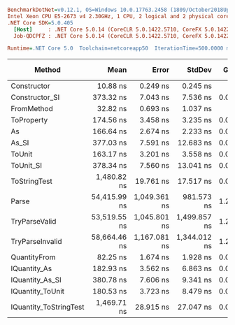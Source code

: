 ``` ini

BenchmarkDotNet=v0.12.1, OS=Windows 10.0.17763.2458 (1809/October2018Update/Redstone5)
Intel Xeon CPU E5-2673 v4 2.30GHz, 1 CPU, 2 logical and 2 physical cores
.NET Core SDK=5.0.405
  [Host]     : .NET Core 5.0.14 (CoreCLR 5.0.1422.5710, CoreFX 5.0.1422.5710), X64 RyuJIT
  Job-QDCPFZ : .NET Core 5.0.14 (CoreCLR 5.0.1422.5710, CoreFX 5.0.1422.5710), X64 RyuJIT

Runtime=.NET Core 5.0  Toolchain=netcoreapp50  IterationTime=500.0000 ms  

```
|                 Method |         Mean |        Error |       StdDev |  Gen 0 | Gen 1 | Gen 2 | Allocated |
|----------------------- |-------------:|-------------:|-------------:|-------:|------:|------:|----------:|
|            Constructor |     10.88 ns |     0.249 ns |     0.245 ns |      - |     - |     - |         - |
|         Constructor_SI |    373.32 ns |     7.043 ns |     7.536 ns | 0.0069 |     - |     - |     192 B |
|             FromMethod |     32.82 ns |     0.693 ns |     1.037 ns |      - |     - |     - |         - |
|             ToProperty |    174.56 ns |     3.458 ns |     3.235 ns | 0.0041 |     - |     - |     112 B |
|                     As |    166.64 ns |     2.674 ns |     2.233 ns | 0.0042 |     - |     - |     112 B |
|                  As_SI |    377.03 ns |     7.591 ns |    12.683 ns | 0.0067 |     - |     - |     192 B |
|                 ToUnit |    163.17 ns |     3.201 ns |     3.558 ns | 0.0042 |     - |     - |     112 B |
|              ToUnit_SI |    378.34 ns |     7.560 ns |    13.041 ns | 0.0071 |     - |     - |     192 B |
|           ToStringTest |  1,480.82 ns |    19.761 ns |    17.517 ns | 0.0343 |     - |     - |     944 B |
|                  Parse | 54,415.99 ns | 1,049.361 ns |   981.573 ns | 1.2458 |     - |     - |   34760 B |
|          TryParseValid | 53,519.55 ns | 1,045.801 ns | 1,499.857 ns | 1.2394 |     - |     - |   34736 B |
|        TryParseInvalid | 58,664.46 ns | 1,167.081 ns | 1,344.012 ns | 1.2537 |     - |     - |   34344 B |
|           QuantityFrom |     82.25 ns |     1.674 ns |     1.928 ns | 0.0021 |     - |     - |      56 B |
|           IQuantity_As |    182.93 ns |     3.562 ns |     6.863 ns | 0.0051 |     - |     - |     136 B |
|        IQuantity_As_SI |    380.78 ns |     7.606 ns |     9.341 ns | 0.0066 |     - |     - |     192 B |
|       IQuantity_ToUnit |    180.53 ns |     3.723 ns |     8.479 ns | 0.0063 |     - |     - |     168 B |
| IQuantity_ToStringTest |  1,469.71 ns |    28.915 ns |    27.047 ns | 0.0343 |     - |     - |     944 B |
